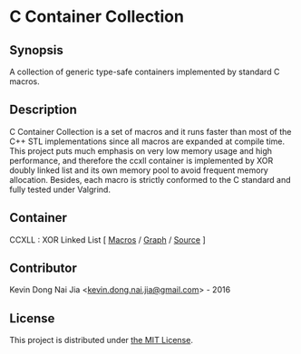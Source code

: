 # C Container Collection

## Synopsis

A collection of generic type-safe containers implemented by standard C macros.

## Description

C Container Collection is a set of macros and it runs faster than most of the C++ STL implementations since all macros are expanded at compile time. This project puts much emphasis on very low memory usage and high performance, and therefore the ccxll container is implemented by XOR doubly linked list and its own memory pool to avoid frequent memory allocation. Besides, each macro is strictly conformed to the C standard and fully tested under Valgrind.

## Container

CCXLL : XOR Linked List \[ [Macros](https://github.com/kevin-dong-nai-jia/C-Container-Collection/blob/master/doc/macros-list.pdf) / [Graph](https://github.com/kevin-dong-nai-jia/C-Container-Collection/blob/master/tool/call-graph.pdf) / [Source](https://github.com/kevin-dong-nai-jia/C-Container-Collection/blob/master/src/ccxll.h) \]

## Contributor

Kevin Dong Nai Jia <<kevin.dong.nai.jia@gmail.com>> - 2016

## License

This project is distributed under [the MIT License](https://opensource.org/licenses/MIT).
